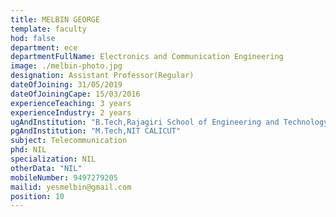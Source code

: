 ```yaml
---
title: MELBIN GEORGE
template: faculty
hod: false
department: ece
departmentFullName: Electronics and Communication Engineering 
image: ./melbin-photo.jpg
designation: Assistant Professor(Regular)
dateOfJoining: 31/05/2019
dateOfJoiningCape: 15/03/2016
experienceTeaching: 3 years
experienceIndustry: 2 years
ugAndInstitution: "B.Tech,Rajagiri School of Engineering and Technology."
pgAndInstitution: "M.Tech,NIT CALICUT"
subject: Telecommunication
phd: NIL
specialization: NIL
otherData: "NIL"
mobileNumber: 9497279205
mailid: yesmelbin@gmail.com
position: 10
---
```


